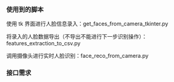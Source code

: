 ### 使用到的脚本

使用 tk 界面进行人脸信息录入：get_faces_from_camera_tkinter.py

将录入的人脸数据导出（不导出不能进行下一步识别操作）：features_extraction_to_csv.py

调用摄像头进行实时人脸识别：face_reco_from_camera.py

### 接口需求

